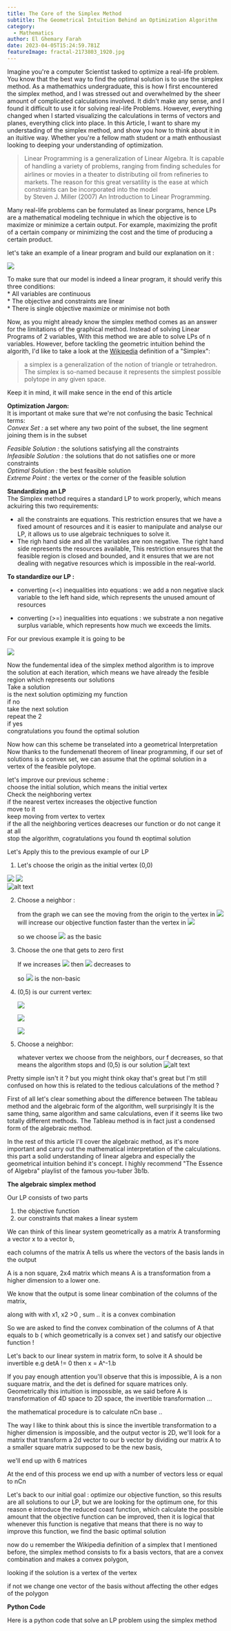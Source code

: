 ```yaml
---
title: The Core of the Simplex Method
subtitle: The Geometrical Intuition Behind an Optimization Algorithm
category:
  - Mathematics
author: El Ghemary Farah
date: 2023-04-05T15:24:59.781Z
featureImage: fractal-2173803_1920.jpg
---
```


Imagine you're a computer Scientist tasked to optimize a real-life problem. You know that the best way to find the optimal solution is to use the simplex method. As a mathemathics undergraduate, this is how I first encountered the simplex method, and I was stressed out and overwhelmed by the sheer amount of complicated calculations involved. It didn't make any sense, and I found it difficult to use it for solving real-life Problems. However, everything changed when I started visualizing the calculations in terms of vectors and planes, everything click into place. In this Article, I want to share my understading of the simplex method, and show you how to think about it in an ituitive way. Whether you're a fellow math student or a math enthousiast looking to deeping your understanding of optimization.   

>Linear Programming is a generalization of Linear Algebra. It is capable of handling a variety of problems, ranging from ﬁnding schedules for airlines or movies in a theater to distributing oil from reﬁneries to markets. The reason for this great versatility is the ease at which constraints can be incorporated into the model   
by Steven J. Miller (2007) An Introduction to Linear Programming.   

Many real-life problems can be formulated as linear porgrams, hence LPs are a mathematical modeling technique in which the objective is to maximize or minimize a certain output. For example, maximizing the profit of a certain company or minimizing the cost and the time of producing a certain product.   

let's take an example of a linear program and build our explanation on it :   

![](https://latex.codecogs.com/svg.image?%7Bmax%7D%5C%20z%20=%20x_1%20&plus;%202x_2%20%5C%5C%7B%5C%20%5C%20%5C%20%5C%20%7D%20s.t%5C%20%5C%20%5C%20%5C%20%20x_1%20%5Cleq%203,%5C%5C%7B%5C%20%5C%20%5C%20%5C%20%5C%20%5C%20%5C%20%5C%20%5C%20%5C%20%5C%20%7Dx_1%20&plus;%20x_2%20%5Cleq%205,%5C%5C%7B%5C%20%5C%20%5C%20%5C%20%5C%20%5C%20%5C%20%5C%20%5C%20%5C%20%5C%20%7Dx_1,x_2%20%5Cgeq%200)

To make sure that our model is indeed a linear program, it should verify this three conditions:   
	* All variables are continuous    
	* The objective and constraints are linear    
	* There is single objective maximize or minimise not both     
	         
Now, as you might already know the simplex method comes as an answer for the limitations of the graphical method. Instead of solving Linear Programs of 2 variables, With this method we are able to solve LPs of n variables. However, before tackling the geometric intuition behind the algorith, I'd like to take a look at the [Wikipedia](https://en.wikipedia.org/wiki/Simplex) definition of a "Simplex":
>a simplex is a generalization of the notion of triangle or tetrahedron. The simplex is so-named because it represents the simplest possible polytope in any given space.

Keep it in mind, it will make sence in the end of this article    
    
**Optimization Jargon:**     
It is important ot make sure that we're not confusing the basic Technical terms:    
*Convex Set :* a set where any two point of the subset, the line segment joining them is in the subset     

*Feasible Solution :* the solutions satisfying all the constraints     
*Infeasible Solution :* the solutions that do not satisfies one or more constraints     
*Optimal Solution :* the best feasible solution    
*Extreme Point :* the vertex or the corner of the feasible solution   
    
**Standardizing an LP**    
The Simplex method requires a standard LP to work properly, which means ackuiring this two requirements:     
* all the constraints are equations. This restriction ensures that we have a fixed amount of resources and it is easier to manipulate and analyse our LP, it allows us to use algebraic techniques to solve it.       
* The righ hand side and all the variables are non negative. The right hand side represents the resources available, This restriction ensures that the feasible region is closed and bounded, and it ensures that we are not dealing with negative resources which is impossible in the real-world.    

**To standardize our LP :**

* converting (=<) inequalities into equations : we add a non negative slack variable to the left hand side, which represents the unused amount of resources

* converting (>=) inequalities into equations : we substrate a non negative surplus variable, which represents how much we exceeds the limits.    

For our previous example it is going to be     
     
![](https://latex.codecogs.com/svg.image?%7Bmax%7D%5C%20z%20=%20x_1%20&plus;%202x_2%20%5C%5C%7B%5C%20%5C%20%5C%20%5C%20%7D%20s.t%5C%20%5C%20%5C%20%5C%20%20x_1%20&plus;%20x_3%20=%203,%5C%5C%7B%5C%20%5C%20%5C%20%5C%20%5C%20%5C%20%5C%20%5C%20%5C%20%5C%20%5C%20%7Dx_1%20&plus;%20x_2%20&plus;%20x_4%20=%205,%5C%5C%7B%5C%20%5C%20%5C%20%5C%20%5C%20%5C%20%5C%20%5C%20%5C%20%5C%20%5C%20%7Dx_1,x_2,%20x_3,%20x_4%20%5Cgeq%200)


Now the fundemental idea of the simplex method algorithm is to improve the solution at each iteration, which means we have already the fesible region which represents our solutions    
	Take a solution    
	is the next solution optimizing my function      
	if no     
		take the next solution      
		repeat the 2    
	if yes     
		congratulations you found the optimal solution      

Now how can this scheme be transelated into a geometrical Interpretation    
Now thanks to the fundemenatl theorem of linear programming, if our set of solutions is a convex set, we can assume that the optimal solution in a vertex of the feasible polytope.     


let's improve our previous scheme :    
	choose the initial solution, which means the initial vertex    
	Check the neighboring vertex    
		if the nearest vertex increases the objective function    
			move to it   
			keep moving from vertex to vertex    
		if the all the neighboring vertices deacreses our function or do not cange it at all    
			stop the algorithm, cogratulations you found th eoptimal solution     

Let's Apply this to the previous example of our LP

1. Let's choose the origin as the initial vertex (0,0)

  ![](https://latex.codecogs.com/svg.image?x_1%20=%20x_2%20=%200) ![](https://latex.codecogs.com/svg.image?x_3&space;=&space;3,&space;x_4&space;=&space;5&space;and&space;z&space;=&space;0)      
  ![alt text](https://github.com/elghemary/farah/assets/uploads/(0.0).png?raw=true)

2. Choose a neighbor :

   from the graph we can see the moving from the origin to the vertex in ![](https://latex.codecogs.com/svg.image?x_2) will increase our objective function faster than the vertex in ![](https://latex.codecogs.com/svg.image?x_1)

   so we choose ![](https://latex.codecogs.com/svg.image?x_1) as the basic
3. Choose the one that gets to zero first

   If we increases ![](https://latex.codecogs.com/svg.image?x_2) then ![](https://latex.codecogs.com/svg.image?x_4) decreases to

   so ![](https://latex.codecogs.com/svg.image?x_4) is the non-basic
4. (0,5) is our current vertex:

   ![](https://latex.codecogs.com/svg.image?x_3%20=%203%20-%20x_1%20=%203)

   ![](https://latex.codecogs.com/svg.image?x_4%20=%205%20-%20x_1%20-%20x_2%20=%205%20-%200%20-%205%20=%200)

   ![](https://latex.codecogs.com/svg.image?z%20=%2010)
5. Choose a neighbor:

   whatever vertex we choose from the neighbors, our f decreases, so that means the algorithm stops and (0,5) is our solution
   ![alt text](https://github.com/elghemary/farah/assets/uploads/(0.5).png?raw=true)


Pretty simple isn't it ? but you might think okay that's great but I'm still confused on how this is related to the tedious calculations of the method ?

First of all let's clear something about the difference between The tableau method and the algebraic form of the algorithm, well surprisingly It is the same thing, same algorithm and same calculations, even if it seems like two totally different methods. The Tableau method is in fact just a condensed form of the algebraic method.

In the rest of this article I'll cover the algebraic method, as it's more important and carry out the mathematical interpretation of the calculations. this part a solid understanding of linear algebra and especially the geometrical intuition behind it's concept. I highly recommend "The Essence of Algebra" playlist of the famous you-tuber 3b1b.

**The algebraic simplex method**

Our LP consists of two parts

1. the objective function
2. our constraints that makes a linear system

We can think of this linear system geometrically as a matrix A transforming a vector x to a vector b,

each columns of the matrix A tells us where the vectors of the basis lands in the output

A is a non square, 2x4 matrix which means A is a transformation from a higher dimension to a lower one.

We know that the output is some linear combination of the columns of the matrix,

along with with x1, x2 >0 , sum .. it is a convex combination

So we are asked to find the convex combination of the columns of A that equals to b ( which geometrically is a convex set ) and satisfy our objective function !

Let's back to our linear system in matrix form, to solve it A should be invertible e.g detA != 0 then x = A^-1.b

If you pay enough attention you'll observe that this is impossible, A is a non suquare matrix, and the det is defined for square matrices only. Geometrically this intuition is impossible, as we said before A is transformation of 4D space to 2D space, the invertible transformation ...

the mathematical procedure is to calculate nCn base ..

The way I like to think about this is since the invertible transformation to a higher dimension is impossible, and the output vector is 2D, we'll look for a matrix that transform a 2d vector to our b vector by dividing our matrix A to a smaller square matrix supposed to be the new basis,

we'll end up with 6 matrices

At the end of this process we end up with a number of vectors less or equal to nCn

Let's back to our initial goal : optimize our objective function, so this results are all solutions to our LP, but we are looking for the optimum one, for this reason e introduce the reduced coast function, which calculate the possible amount that the objective function can be improved, then it is logical that whenever this function is negative that means that there is no way to improve this function, we find the basic optimal solution

now do u remember the Wikipedia definition of a simplex that I mentioned before, the simplex method consists to fix a basis vectors, that are a convex combination and makes a convex polygon,

looking if the solution is a vertex of the vertex

if not we change one vector of the basis without affecting the other edges of the polygon

**Python Code**

Here is a python code that solve an LP problem using the simplex method
